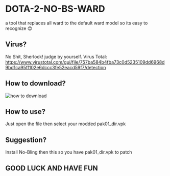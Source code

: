 # DOTA-2-NO-BS-WARD
a tool that replaces all ward to the default ward model so its easy to recognize 😊

## Virus?
No Shit, Sherlock! judge by yourself.
Virus Total: https://www.virustotal.com/gui/file/757ba584b4fba73c0d5235109dd6968d9bd1ca95ff102e6dccc3fe52eacd59f7/detection

## How to download?
![how to download](https://user-images.githubusercontent.com/69560119/219996583-499441ea-ebbb-401d-9b95-ef84fb59b3a3.png)

## How to use?
Just open the file then select your modded pak01_dir.vpk

## Suggestion?
Install No-Bling then this so you have pak01_dir.vpk to patch

## GOOD LUCK AND HAVE FUN
